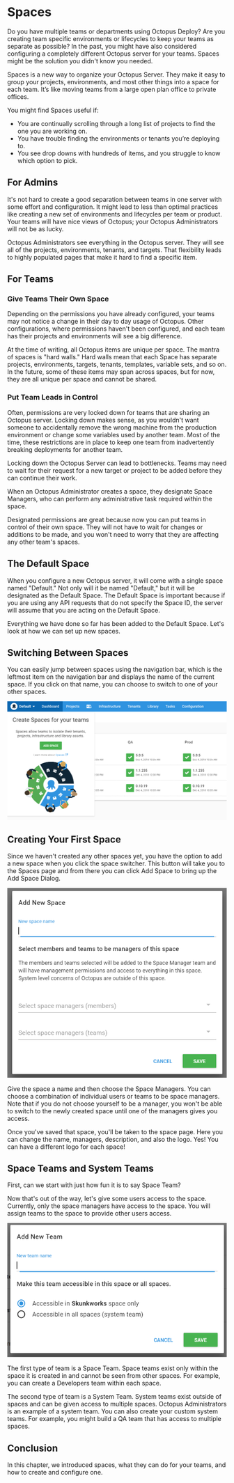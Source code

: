 # Spaces

Do you have multiple teams or departments using Octopus Deploy? Are you creating team specific environments or lifecycles to keep your teams as separate as possible? In the past, you might have also considered configuring a completely different Octopus server for your teams. Spaces might be the solution you didn't know you needed.

Spaces is a new way to organize your Octopus Server. They make it easy to group your projects, environments, and most other things into a space for each team. It’s like moving teams from a large open plan office to private offices.

You might find Spaces useful if:

- You are continually scrolling through a long list of projects to find the one you are working on.
- You have trouble finding the environments or tenants you’re deploying to.
- You see drop downs with hundreds of items, and you struggle to know which option to pick.

## For Admins

It's not hard to create a good separation between teams in one server with some effort and configuration. It might lead to less than optimal practices like creating a new set of environments and lifecycles per team or product. Your teams will have nice views of Octopus; your Octopus Administrators will not be as lucky.

Octopus Administrators see everything in the Octopus server. They will see all of the projects, environments, tenants, and targets. That flexibility leads to highly populated pages that make it hard to find a specific item.

## For Teams

### Give Teams Their Own Space

Depending on the permissions you have already configured, your teams may not notice a change in their day to day usage of Octopus. Other configurations, where permissions haven't been configured, and each team has their projects and environments will see a big difference.  

At the time of writing, all Octopus items are unique per space. The mantra of spaces is "hard walls."  Hard walls mean that each Space has separate projects, environments, targets, tenants, templates, variable sets, and so on. In the future, some of these items may span across spaces, but for now, they are all unique per space and cannot be shared.

### Put Team Leads in Control

Often, permissions are very locked down for teams that are sharing an Octopus server.  Locking down makes sense, as you wouldn't want someone to accidentally remove the wrong machine from the production environment or change some variables used by another team. Most of the time, these restrictions are in place to keep one team from inadvertently breaking deployments for another team.

Locking down the Octopus Server can lead to bottlenecks.  Teams may need to wait for their request for a new target or project to be added before they can continue their work.

When an Octopus Administrator creates a space, they designate Space Managers, who can perform any administrative task required within the space.

Designated permissions are great because now you can put teams in control of their own space. They will not have to wait for changes or additions to be made, and you won't need to worry that they are affecting any other team's spaces.

## The Default Space

When you configure a new Octopus server, it will come with a single space named "Default." Not only will it be named "Default," but it will be designated as the Default Space. The Default Space is important because if you are using any API requests that do not specify the Space ID, the server will assume that you are acting on the Default Space.

Everything we have done so far has been added to the Default Space. Let's look at how we can set up new spaces.

## Switching Between Spaces

You can easily jump between spaces using the navigation bar, which is the leftmost item on the navigation bar and displays the name of the current space. If you click on that name, you can choose to switch to one of your other spaces.

![](images/spaces-add-space.png)

## Creating Your First Space

Since we haven't created any other spaces yet, you have the option to add a new space when you click the space switcher. This button will take you to the Spaces page and from there you can click Add Space to bring up the Add Space Dialog.

![](images/spaces-add-space-dialog.png)

Give the space a name and then choose the Space Managers. You can choose a combination of individual users or teams to be space managers. Note that if you do not choose yourself to be a manager, you won't be able to switch to the newly created space until one of the managers gives you access.

Once you've saved that space, you'll be taken to the space page. Here you can change the name, managers, description, and also the logo. Yes! You can have a different logo for each space!

## Space Teams and System Teams

First, can we start with just how fun it is to say Space Team?

Now that's out of the way, let's give some users access to the space. Currently, only the space managers have access to the space. You will assign teams to the space to provide other users access.

![](images/spaces-add-team.png)

The first type of team is a Space Team. Space teams exist only within the space it is created in and cannot be seen from other spaces. For example, you can create a Developers team within each space.

The second type of team is a System Team. System teams exist outside of spaces and can be given access to multiple spaces. Octopus Administrators is an example of a system team. You can also create your custom system teams. For example, you might build a QA team that has access to multiple spaces.

## Conclusion

In this chapter, we introduced spaces, what they can do for your teams, and how to create and configure one.
